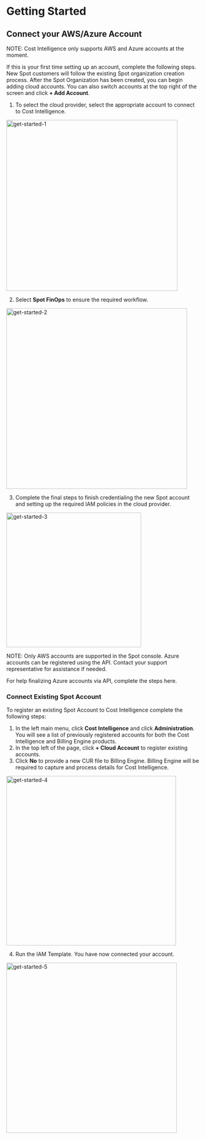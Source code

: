 # Getting Started 

## Connect your AWS/Azure Account 

NOTE: Cost Intelligence only supports AWS and Azure accounts at the moment. 

If this is your first time setting up an account, complete the following steps. New Spot customers will follow the existing Spot organization creation process. After the Spot Organization has been created, you can begin adding cloud accounts. 
You can also switch accounts at the top right of the screen and click **+ Add Account**. 

 

1. To select the cloud provider, select the appropriate account to connect to Cost Intelligence.

<img width="447" alt="get-started-1" src="https://github.com/spotinst/help/assets/106514736/292568ff-b6d4-4ba4-8673-936e630a4393">

2. Select **Spot FinOps** to ensure the required workflow. 

<img width="472" alt="get-started-2" src="https://github.com/spotinst/help/assets/106514736/5a0e4666-2441-4e66-b0c5-b17093f5fff0">

3. Complete the final steps to finish credentialing the new Spot account and setting up the required IAM policies in the cloud provider. 

<img width="352" alt="get-started-3" src="https://github.com/spotinst/help/assets/106514736/d90ea173-7069-45cf-81cf-9acaa51ed2b9">


NOTE: Only AWS accounts are supported in the Spot console. Azure accounts can be registered using the API. Contact your support representative for assistance if needed. 

For help finalizing Azure accounts via API, complete the steps here.  

### Connect Existing Spot Account 

To register an existing Spot Account to Cost Intelligence complete the following steps:  

1. In the left main menu, click **Cost Intelligence** and click **Administration**. You will see a list of previously registered accounts for both the Cost Intelligence and Billing Engine products.  
2. In the top left of the page, click **+ Cloud Account** to register existing accounts.  
3. Click **No** to provide a new CUR file to Billing Engine. Billing Engine will be required to capture and process details for Cost Intelligence.  

<img width="443" alt="get-started-4" src="https://github.com/spotinst/help/assets/106514736/7f7ebafe-bd4f-43ba-9de8-b4b5abd82c9e">

4. Run the IAM Template. You have now connected your account. 

<img width="445" alt="get-started-5" src="https://github.com/spotinst/help/assets/106514736/66aeb71f-c59a-45ff-9949-6d4e297e7524">


 

